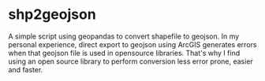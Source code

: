 # shp2geojson

A simple script using geopandas to convert shapefile to geojson.
In my personal experience, direct export to geojson using ArcGIS generates errors when that geojson file is used in opensource libraries. That's why I find using an open source library to perform conversion less error prone, easier and faster.

